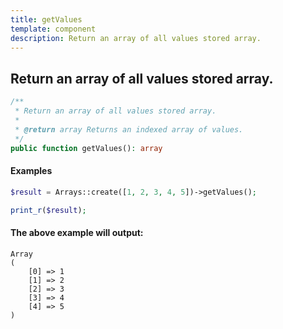 ```yaml
---
title: getValues
template: component
description: Return an array of all values stored array.
---
```


<h2 class="font-normal text-lg">
Return an array of all values stored array.
</h2>

```php
/**
 * Return an array of all values stored array.
 *
 * @return array Returns an indexed array of values.
 */
public function getValues(): array
```

#### Examples

```php
$result = Arrays::create([1, 2, 3, 4, 5])->getValues();

print_r($result);
```

#### The above example will output:

```text
Array
(
    [0] => 1
    [1] => 2
    [2] => 3
    [3] => 4
    [4] => 5
)
```
